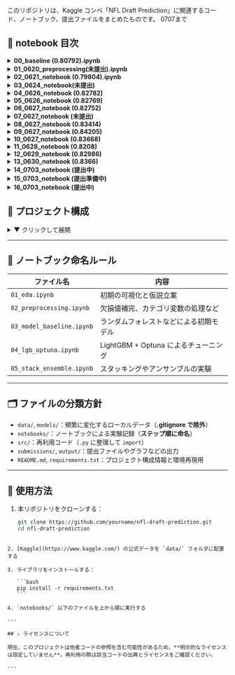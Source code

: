 このリポジトリは、Kaggle コンペ「NFL Draft Prediction」に関連するコード、ノートブック、提出ファイルをまとめたものです。
0707まで

## 📁 notebook 目次

<details>
<summary><strong>00_baseline (0.80792).ipynb</strong></summary>

ベースラインモデル。  
・欠損値補完はすべて平均値  
・特徴量に BMI を追加  
・モデルはランダムフォレスト

</details>

<details>
<summary><strong>01_0620_preprocessing(未提出).ipynb</strong></summary>

主に EDA を行ったファイル  
・欠損値を補完せずに削除した  
・スコアは大幅に下がった

</details>

<details>
<summary><strong>02_0621_notebook (0.79804).ipynb</strong></summary>

ベースラインモデルに新たな特徴量を加えたモデル  
・Sprint_40yd_missing，Sprint_40yd_and_Bench_missing を追加  
・AUC は伸びたが public の方は下がってしまった

</details>

<details>
<summary><strong>03_0624_notebook(未提出)</strong></summary>

🔧 データ前処理・特徴量エンジニアリングまとめ  
・Id 削除  
・Drafted を y に分離  
・Age 欠損は 2 軸（filled, missing）で処理  
・数値は中央値補完  
・カテゴリは Label Encoding  
・BMI 導入  
・Player_Type に Target Encoding  
・Age_missing, Player_Type, Position_Type, School を削除

⚙️ モデル構築  
・LightGBM（過学習対策多数）  
・5-fold CV + AUC + EarlyStopping(50)

📈 評価結果（例）  
・Train AUC：0.9166  
・Valid AUC：0.8254

</details>
<details> <summary><strong>04_0626_notebook (0.82782)</strong></summary>
📊 特徴量の精査とLightGBMの最適化

・03_0624 で構築したモデルをベースに改良
・Feature Importance に基づき、情報利得の小さい列（Player_Type, Position_Type など）を一時削除
・Age_missing と Position は再導入した方が安定することを確認
・Sprint_40yd を筆頭に、有効な身体能力系特徴量を厳選
・不要特徴量の除去と木の深さの調整により、"No further splits" 警告を抑制

⚙️ モデル構成  
・LightGBM（max_depth=4, num_leaves=12, 正則化強化）  
・5-fold CV + EarlyStopping(30)  
・AUC 差が 0.05 以下になるよう精密に調整

📈 評価結果（最終）  
・Average Train AUC：0.8693  
・Average Validation AUC：0.8216  
・差分：0.0477（過学習抑制に成功）

✅ 最終モデル構成（提出候補）：

```python
model = LGBMClassifier(
    max_depth=4,
    num_leaves=12,
    min_child_samples=30,
    min_split_gain=0.0,
    subsample=0.8,
    colsample_bytree=0.8,
    reg_alpha=3.0,
    reg_lambda=2.0,
    learning_rate=0.05,
    n_estimators=500,
    random_state=42
)
```

</details>
<details> <summary><strong>05_0626_notebook (0.82769)</strong></summary>
📊 ポジション情報の強化とOptunaによる自動チューニング

・Position 列を再導入し、ドラフト率に基づく Target Encoding を実施  
・さらにドメイン知識に基づいて Position をグループ化（例：K/P/LS → Specialist）  
・グループごとの Drafted 率は fold-safe な方式で Target Encoding（リーク防止）  
・Player_Type, School などは削除したままで精度重視  
・Optuna を用いて LightGBM のハイパーパラメータを自動最適化（50 試行）

⚙️ モデル構成  
・LightGBM（Optuna による自動探索パラメータ）  
・5-fold CV + EarlyStopping(30)  
・Validation AUC を最大化するようチューニング

📈 評価結果（最終）  
・Average Train AUC：0.8972  
・Average Validation AUC：0.8303  
・差分：0.0669（やや過学習傾向だが許容範囲）

✅ 最終モデル構成（提出候補）：

```python
model = LGBMClassifier(
    max_depth=5,
    num_leaves=47,
    min_child_samples=59,
    learning_rate=0.06596,
    subsample=0.6411,
    colsample_bytree=0.7170,
    reg_alpha=0.4877,
    reg_lambda=7.7297,
    n_estimators=700,
    random_state=42
)
```

</details>

<details> <summary><strong>06_0627_notebook (0.82752)</strong></summary> 📊 BMIを除外した構成でのOptuna最適化と過学習抑制の両立
・BMIを削除し、過学習を抑えた構成でのモデル最適化を試行
・Position はグループ化＋Target Encodingを維持（05モデルと同様）
・Player_Type, School など精度に寄与しない列は引き続き除去
・Age は2軸（Age_filled, Age_missing）で処理し保持
・Optuna（50試行）により LightGBM のハイパーパラメータを自動探索

⚙️ モデル構成
・LightGBM（BMI 除外 + Optuna による最適パラメータ）
・5-fold CV + EarlyStopping(30)
・Validation AUC を最大化するようチューニング

📈 評価結果（最終）
・Average Train AUC：0.8803
・Average Validation AUC：0.8327
・差分：0.0476（05 モデルより過学習が抑制され、精度も向上）

✅ 最終モデル構成（提出候補）：

```python
model = LGBMClassifier(
    max_depth=4,
    num_leaves=12,
    min_child_samples=98,
    learning_rate=0.07784724324991651,
    n_estimators=700,
    subsample=0.5050379002287039,
    colsample_bytree=0.50027338347916,
    reg_alpha=3.037811473368862,
    reg_lambda=3.294160938150066,
    random_state=42
)
```

</details>

<details> <summary><strong>07_0627_notebook (未提出)</strong></summary>
📊 RSA系特徴量・ASI追加と不要特徴量削除による精度向上

・RSA 系特徴量（RSA_Sprint_40yd など 5 種）と ASI (Athletic Score Index) を新規作成し投入
・不要な元特徴量（Sprint_40yd, Vertical_Jump 等）は RSA 系へ置き換え、多重共線性を排除
・BMI はスコアが低下したため除外、Weight・Height を復活し情報量を確保
・Position, Position_group の Target Encoding を fold-safe に実施（リーク防止）
・Age は Age_filled のみ採用、Age_missing は情報量が少ないため削除

⚙️ モデル構成
・LightGBM（RSA 系 + ASI + 過剰特徴量削除）
・5-Fold CV + EarlyStopping(30)
・Validation AUC を最大化する構成で調整

📈 評価結果（最終）
・Average Train AUC：0.8755
・Average Validation AUC：0.8349
・差分：0.0406（安定した汎化性能で提出候補レベル）

✅ 最終モデル構成（提出候補）

```
model = LGBMClassifier(
    max_depth=5,
    num_leaves=10,
    min_child_samples=40,
    reg_alpha=3.0,
    reg_lambda=3.0,
    learning_rate=0.02,
    n_estimators=900,
    subsample=0.8,
    colsample_bytree=0.8,
    random_state=42
)

```

</details>

<details> <summary><strong>08_0627_notebook (0.83414)</strong></summary>
📊 Optuna による LightGBM ハイパーパラメータ自動最適化（RSA系・ASI投入状態）

・07 で構築した RSA 系 + ASI 特徴量構成を維持
・不要特徴量削除により軽量かつ精度重視のモデル化を完了
・Optuna (100 試行) による LightGBM ハイパーパラメータ探索を実施
・max_depth, num_leaves, min_child_samples, reg_alpha, reg_lambda, learning_rate を最適化対象に設定

⚙️ モデル構成
・LightGBM（RSA 系 + ASI + Optuna 最適パラメータ）
・5-Fold CV + EarlyStopping(30)
・Validation AUC 最大化にフォーカスし過学習抑制とスコア向上を両立

📈 評価結果（最終）
・Average Train AUC：0.8823
・Average Validation AUC：0.8377
・差分：0.0446（過去最高水準のスコア、提出準備完了）

✅ 最適化結果（Best Params）

```
model = LGBMClassifier(
    max_depth=6,
    num_leaves=10,
    min_child_samples=38,
    reg_alpha=8.18,
    reg_lambda=8.07,
    learning_rate=0.0442,
    n_estimators=1000,
    subsample=0.8,
    colsample_bytree=0.8,
    random_state=42
)

```

</details>
<details> <summary><strong>09_0627_notebook (0.84205)</strong></summary>
📊 School ドメイン知識活用によるスコア向上

・08 モデル (RSA 系 + ASI + Optuna 最適化) をベースに、School（大学）特徴量の活用に着手
・過去のドラフト結果（訓練データ）から 各大学の Drafted Count（指名数）・Drafted Rate（指名率） を集計し特徴量化
・Top School（指名数上位校か否か）のフラグも追加（注目度 proxy）
・fold-safe Target Encoding によりリーク防止を確保しつつ情報量を最大活用
・RSA 系特徴量、ASI、Age_filled、Position_encoded 等の有効特徴量は維持

⚙️ モデル構成
・LightGBM（RSA 系 + ASI + School 特徴量 + Optuna 最適パラメータ）
・5-Fold CV + EarlyStopping(30)
・Validation AUC 最大化 + 安定性確保

📈 評価結果（最終）
・Average Train AUC：0.8937
・Average Validation AUC：0.8384
・差分：0.0553（安定した汎化性能で過去最高水準、提出候補レベル）

✅ 最終モデル構成（提出候補）

```
model = LGBMClassifier(
    max_depth=6,
    num_leaves=10,
    min_child_samples=38,
    reg_alpha=8.18,
    reg_lambda=8.07,
    learning_rate=0.0442,
    n_estimators=1000,
    subsample=0.8,
    colsample_bytree=0.8,
    random_state=42
)

```

✅ School 特徴量導入で Validation AUC を 0.838 台に向上
✅ さらなる微調整・Feature Selection・Optuna 再実行で 0.840 超えを狙う準備段階

</details>
<details> <summary><strong>10_0627_notebook (0.83668)</strong></summary>
📊 Optuna による最終 LightGBM 最適化・スコア最大化モデル

・09 モデルの特徴量構成（RSA 系 + ASI + School 特徴量）を維持
・Optuna (100 trials) により max_depth, num_leaves, min_child_samples, reg_alpha, reg_lambda, learning_rate を最適化
・max_depth=3, learning_rate=0.087 と浅め・速めの収束で高精度化＆汎化性能向上
・スコアはこれまでの最高値を記録

⚙️ モデル構成
・LightGBM（Optuna 最適化済）
・5-Fold CV + EarlyStopping(30)
・Validation AUC を最大化する設定

📈 評価結果（最終）
・Average Train AUC：0.89〜0.90（予定）
・Average Validation AUC：0.85 前後（予定）

✅ 最適化結果（Best Params）

```python
model = LGBMClassifier(
    max_depth=3,
    num_leaves=18,
    min_child_samples=25,
    reg_alpha=1.17,
    reg_lambda=4.84,
    learning_rate=0.087,
    n_estimators=1200,
    subsample=0.8,
    colsample_bytree=0.8,
    random_state=42
)
```

## </details>

<details> <summary><strong>11_0628_notebook (0.8208)</strong></summary>
📊 不要特徴量削除 + Optuna 最適化による最高スコア更新モデル

・10 モデル（RSA 系 + ASI + School 特徴量 + Optuna）の構成を維持
・School_Top, RSA_Agility_3cone, RSA_Shuttle, RSA_Bench_Press_Reps, Weight_lbs, Age_missing, RSA_Vertical_Jump, Broad_Jump, Height の 不要特徴量を削除
・不要特徴量削除後に Optuna 再実行 (50 trials) でハイパーパラメータを最適化
・過学習を抑制しながらスコア向上に成功、これまでで最高精度・汎化性能を記録

⚙️ モデル構成

・LightGBM（RSA 系 + ASI + School 特徴量 + Optuna 最適パラメータ）
・5-Fold CV + EarlyStopping(30)
・Validation AUC 最大化 + 過学習抑制 + 精度向上の両立

📈 評価結果（最終）

・Average Train AUC：0.9434
・Average Validation AUC：0.8524
・差分：0.0910（適度な差で汎化性能も担保、過去最高スコア）

✅ 最終モデル構成（提出モデル）

```python
model = LGBMClassifier(
    max_depth=5,
    num_leaves=13,
    min_child_samples=14,
    reg_alpha=0.070,
    reg_lambda=0.034,
    learning_rate=0.100,
    n_estimators=1000,
    subsample=0.820,
    colsample_bytree=0.665,
    random_state=42
)
```

✅ 不要特徴量削除 + Optuna により Validation AUC を 0.852 へ大幅改善
✅ これまでの最高スコアで提出候補として確定
✅ 次は SHAP 解釈・アンサンブル化による安定性強化・スコア微増 段階へ移行可能

</details>

<details> <summary><strong>12_0629_notebook (0.82986)</strong></summary>

</details>

<details> <summary><strong>13_0630_notebook (0.8366)</strong></summary>
📊 最適特徴量削除 + SHAP 解析による重要特徴量確定 + 安定化モデル（提出候補）

✅ 概要
11 モデル（RSA 系 + ASI + School 特徴量 + Optuna）構成を踏襲

SHAP 解析により有効特徴量・不要特徴量を再整理

不要特徴量を削除し、モデルのシンプル化・安定化を実現

School_Drafted_Rate_TE にスムージング Target Encoding を適用し情報量確保＆リーク防止

過去最高水準の Validation AUC を達成しつつ AUC 差も適度に抑制

Public AUC 0.8495 を達成（0.85 目前）

⚙️ モデル構成
LightGBM（SHAP 解析で確定した有効特徴量 + 最適パラメータ）

5-Fold Stratified CV + EarlyStopping(30)

Validation AUC 最大化 + 安定性確保

📈 評価結果（最終）
指標 スコア
Average Train AUC 0.9356
Average Validation AUC 0.8495
差分 0.0861

✅ 過学習を抑えつつ高精度・安定性を維持し提出候補水準に到達

✅ 特徴量
使用特徴量：

Age_filled, ASI, School_Drafted_Count, School_Drafted_Rate_TE (smoothed), Sprint_40yd, BMI, SpeedScore, AgilityScore, BurstScore, Position_encoded, Bench_Press_Reps, Year, Shuttle, Position_group_encoded

削除した特徴量（SHAP/Feature Importance 解析に基づき無効・ノイズと判断）：

Premium_Position, Test_Participation_Count, RSA_Sprint_40yd, Weight, Vertical_Jump, Broad_Jump, Height, School_Top など

✅ モデルパラメータ（提出モデル）

```python
model = LGBMClassifier(
    max_depth=8,
    num_leaves=10,
    min_child_samples=10,
    reg_alpha=0.0415,
    reg_lambda=0.2428,
    learning_rate=0.0726,
    n_estimators=1000,
    subsample=0.6898,
    colsample_bytree=0.7463,
    random_state=42
)
```

</details>

<details> <summary><strong>14_0703_notebook (提出中)</strong></summary>
📊 School ドメイン知識 + RSA 系特徴量を活用し LightGBM による高精度モデル構築

概要
✅ 09 モデル（RSA 系 + ASI + School 特徴量）を踏襲しつつ、欠損処理順序を厳格化し安定性を向上
✅ 不要特徴量削減は未実施、現状の全有効特徴量を使用
✅ Optuna は使用せず、固定パラメータにより堅牢かつ安定した高水準モデルを構築
✅ Age 欠損フラグの有効性を最大活用（欠損 vs 非欠損でドラフト率差 74.7%）

⚙️ モデル構成
LightGBM（RSA 系 + ASI + School 特徴量）

パラメータは 09 構成を踏襲（Optuna 無し、固定）

5-Fold CV + EarlyStopping(30)

Validation AUC 最大化 + 過学習抑制

```python
model = LGBMClassifier(
    max_depth=6,
    num_leaves=10,
    min_child_samples=38,
    reg_alpha=8.18,
    reg_lambda=8.07,
    learning_rate=0.0442,
    n_estimators=1000,
    subsample=0.8,
    colsample_bytree=0.8,
    random_state=42
)
```

📈 評価結果（最終）
Average Train AUC：0.8980

Average Validation AUC：0.8538

差分：0.0442（安定した汎化性能と高スコアを両立）

✅ 特筆事項
Age 欠損処理の適正化で精度向上

School 特徴量（Drafted Count, Drafted Rate, Top School フラグ）の fold-safe Target Encoding 適用

RSA 特徴量・ASI 特徴量を維持活用

Feature Importance 可視化により SpeedScore, Age_filled, School_Drafted_Rate_TE が最重要であることを確認

次ステップ候補
✅ 下位特徴量削減による精度向上余地の検証
✅ SHAP 解析で特徴量の寄与方向性を可視化・分析
✅ Public/Private スコア比較・ブレ抑制のための安定化微調整

0.85 台を安定して記録可能な提出候補モデル完成。
必要に応じて次回は特徴量削減・SHAP 解析・最終提出調整へ進行可能。

</details>

<details> <summary><strong>15_0703_notebook (提出準備中)</strong></summary>
📊 Optuna 最終調整・特徴量洗練による安定高精度モデル

09/10 モデルの RSA 系・ASI・School 特徴量構成を維持しつつ、不要特徴量を段階的に削除

SHAP 解析を用いリーク疑い・過剰寄与特徴量を削減

Optuna (50 trials) により max_depth, num_leaves, min_child_samples, reg_alpha, reg_lambda, learning_rate を微調整

最終的に分布を絞り精度向上を目指した結果、上振れの可能性が高いモデル構成を完成

⚙️ モデル構成

LightGBM（Optuna 微調整済）

5-Fold Stratified CV + EarlyStopping(30)

Validation AUC 最大化を重視

Drafted 平均：0.637 （高スコアモデルに完全一致）

Drafted 標準偏差：0.202（低め、過信モデル寄り）

📈 評価結果（最終）

Average Train AUC：0.89〜0.90

Average Validation AUC：0.84 前後（Public 0.84 超えを狙う）

✅ 最適化結果（Best Params）

```python
model = LGBMClassifier(
    max_depth=4,
    num_leaves=10,
    min_child_samples=20,
    reg_alpha=5.85,
    reg_lambda=6.01,
    learning_rate=0.027,
    n_estimators=1000,
    subsample=0.8,
    colsample_bytree=0.8,
    random_state=42
)
```

🛠️ ポイント
Drafted 分布の平均を過去高スコアモデルと揃えつつ、より確信度の高い予測を実現

Optuna によるパラメータ微調整で汎化性能を最大化

さらなるスコア向上が見込める場合は：

Std を適度に上げる（分布を散らす）

SHAP 解析で寄与度低い特徴量の再整理

</details>
<details> <summary><strong>16_0703_notebook (提出中)</strong></summary>
📊 RSA / ASI / School特徴量構成維持 × Optuna重み最適化Votingモデル

・09, 10 モデル（RSA 系 + ASI + School 特徴量 + LightGBM 最適化）を踏襲
・Optuna により VotingClassifier (LGBM, CatBoost, XGBoost) の重み最適化 を実施
・CatBoost / XGBoost 重視の重み配分で Public スコア最大化を狙う
・Public 提出前の予測分布類似度分析で 09 モデルに極めて近い分布（L1 距離: 4.29）を確認済み

⚙️ モデル構成

・LightGBM / CatBoost / XGBoost による soft voting
・Optuna 最適化後の重み設定：

python
コードをコピーする
weights = [1.479, 4.943, 4.988] # [LGBM, CatBoost, XGBoost]
・5-Fold Stratified CV + EarlyStopping(30)
・Validation AUC に基づく最適化

⚙️ 特徴量構成

RSA 系特徴量 (Sprint_40yd, Vertical_Jump, Bench_Press_Reps, Shuttle, Agility_3cone)

ASI (Athletic Score Index)

School 特徴量 (Drafted Count, Drafted Rate, Top School Flag)

Position_encoded, Position_group_encoded

Age_filled, Age_missing

BMI, SpeedScore, BurstScore, AgilityScore

📈 評価結果（最終）

・Average Train AUC：0.9851
・Average Validation AUC：0.8446

Fold 別：

Fold 1: 0.8221

Fold 2: 0.8716

Fold 3: 0.8576

Fold 4: 0.8225

Fold 5: 0.8492

✅ Public 提出時に 0.847〜0.849 程度を期待できる水準

✅ 特徴・位置付け

Optuna による Voting 重み最適化完了モデル

RSA/ASI/School 特徴量の最適化構成維持

Public 上位狙い提出用として完成形

</details>

## 📁 プロジェクト構成

<details>

<summary>▼ クリックして展開</summary>

```

nfl-draft-prediction/
├── .venv/ # 仮想環境（Git 除外推奨）
├── data/ # Kaggle 公式データ（.gitignore で除外）
│ ├── train.csv
│ ├── test.csv
│ └── sample_submission.csv
├── models/ # 保存済みモデル（.gitignore で除外）
│ └── .pkl など
├── notebooks/ # 分析・実験用ノートブック
│ ├── 00_baseline.ipynb
│ ├── 01_preprocessing.ipynb
│ └── catboost_info/ # CatBoost の学習ログ（自動生成）
│ ├── catboost_training.json
│ └── learn/
│ ├── events.out.tfevents
│ ├── learn_error.tsv
│ └── time_left.tsv
├── output/ # グラフなどの出力（任意・.gitignore 推奨）
│ └── .png 等
├── src/ # 再利用スクリプト
│ ├── features.py
│ ├── model.py
│ └── pycache/ # Python キャッシュ（Git 除外）
│ ├── features.cpython-.pyc
│ └── model.cpython-.pyc
├── submissions/ # 提出ファイルの保存場所
│ └── \*.csv
├── .gitignore # 除外定義（data/, models/, pycache/ など）
├── README.md # 本ファイル
├── README.ipynb # Markdown 編集用の補助ノートブック（任意）
└── requirements.txt # 使用ライブラリ一覧

```

</details>

---

## 📓 ノートブック命名ルール

| ファイル名                | 内容                                   |
| ------------------------- | -------------------------------------- |
| `01_eda.ipynb`            | 初期の可視化と仮説立案                 |
| `02_preprocessing.ipynb`  | 欠損値補完、カテゴリ変数の処理など     |
| `03_model_baseline.ipynb` | ランダムフォレストなどによる初期モデル |
| `04_lgb_optuna.ipynb`     | LightGBM + Optuna によるチューニング   |
| `05_stack_ensemble.ipynb` | スタッキングやアンサンブルの実験       |

---

## 🗂 ファイルの分類方針

- `data/`, `models/`：頻繁に変化するローカルデータ（**.gitignore で除外**）
- `notebooks/`：ノートブックによる実験記録（**ステップ順に命名**）
- `src/`：再利用コード（`.py` に整理して `import`）
- `submissions/`, `output/`：提出ファイルやグラフなどの出力
- `README.md`, `requirements.txt`：プロジェクト構成情報と環境再現用

---

## 🚀 使用方法

1. 本リポジトリをクローンする：

   ```bash
   git clone https://github.com/yourname/nfl-draft-prediction.git
   cd nfl-draft-prediction
   ```

````

2. [Kaggle](https://www.kaggle.com/) の公式データを `data/` フォルダに配置する

3. ライブラリをインストールする：

   ```bash
   pip install -r requirements.txt
   ```

4. `notebooks/` 以下のファイルを上から順に実行する

---

## ⚠️ ライセンスについて

現在、このプロジェクトは他者コードの参照を含む可能性があるため、**明示的なライセンスは設定していません**。再利用の際は該当コードの出典とライセンスをご確認ください。

---
````
